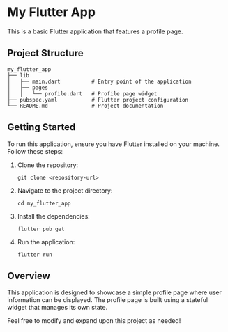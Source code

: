 # My Flutter App

This is a basic Flutter application that features a profile page.

## Project Structure

```
my_flutter_app
├── lib
│   ├── main.dart          # Entry point of the application
│   ├── pages
│   │   └── profile.dart   # Profile page widget
├── pubspec.yaml           # Flutter project configuration
└── README.md              # Project documentation
```

## Getting Started

To run this application, ensure you have Flutter installed on your machine. Follow these steps:

1. Clone the repository:
   ```
   git clone <repository-url>
   ```
2. Navigate to the project directory:
   ```
   cd my_flutter_app
   ```
3. Install the dependencies:
   ```
   flutter pub get
   ```
4. Run the application:
   ```
   flutter run
   ```

## Overview

This application is designed to showcase a simple profile page where user information can be displayed. The profile page is built using a stateful widget that manages its own state. 

Feel free to modify and expand upon this project as needed!